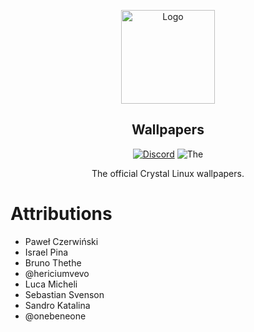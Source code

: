 <p align="center">
  <a href="https://github.com/crystal-linux/todo/">
    <img src="https://getcryst.al/site/assets/other/logo.png" alt="Logo" width="150" height="150">
  </a>
</p>

<h2 align="center">Wallpapers</h2>

<p align="center">
    <a href="https://discord.gg/yp4xpZeAgW"><img alt="Discord" src="https://img.shields.io/discord/825473796227858482?color=blue&label=Discord&logo=Discord&logoColor=white"?link=https://discord.gg/yp4xpZeAgW&link=https://discord.gg/yp4xpZeAgW></a>
    <img src="https://img.shields.io/badge/Maintainer-@jaasio-brightgreen" alt=The maintainer of this repository" href="https://github.com/hericiumvevo">
</p>



<p align="center"> 
The official Crystal Linux wallpapers.
</p>

# Attributions
- Paweł Czerwiński
- Israel Pina
- Bruno Thethe
- @hericiumvevo 
- Luca Micheli
- Sebastian Svenson
- Sandro Katalina
- @onebeneone 